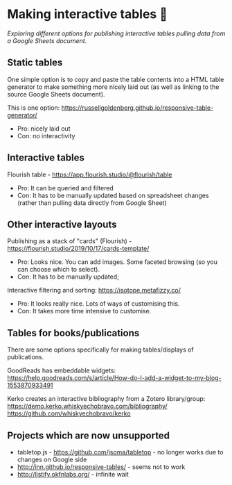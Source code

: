 # Making interactive tables 🧮

*Exploring different options for publishing interactive tables pulling data from a Google Sheets document.*

## Static tables

One simple option is to copy and paste the table contents into a HTML table generator to make something more nicely laid out (as well as linking to the source Google Sheets document).

This is one option: <https://russellgoldenberg.github.io/responsive-table-generator/>

- Pro: nicely laid out
- Con: no interactivity

## Interactive tables

Flourish table - <https://app.flourish.studio/@flourish/table>
- Pro: It can be queried and filtered
- Con: It has to be manually updated based on spreadsheet changes (rather than pulling data directly from Google Sheet)

## Other interactive layouts

Publishing as a stack of "cards" (Flourish) - <https://flourish.studio/2019/10/17/cards-template/>
- Pro: Looks nice. You can add images. Some faceted browsing (so you can choose which to select).
- Con: It has to be manually updated; 

Interactive filtering and sorting: <https://isotope.metafizzy.co/>
- Pro: It looks really nice. Lots of ways of customising this.
- Con: It takes more time intensive to customise. 

## Tables for books/publications

There are some options specifically for making tables/displays of publications.

GoodReads has embeddable widgets: <https://help.goodreads.com/s/article/How-do-I-add-a-widget-to-my-blog-1553870933491>

Kerko creates an interactive bibliography from a Zotero library/group: 
<https://demo.kerko.whiskyechobravo.com/bibliography/>
<https://github.com/whiskyechobravo/kerko>

## Projects which are now unsupported

* tabletop.js - <https://github.com/jsoma/tabletop> - no longer works due to changes on Google side
* <http://inn.github.io/responsive-tables/> - seems not to work
* <http://listify.okfnlabs.org/> - infinite wait
